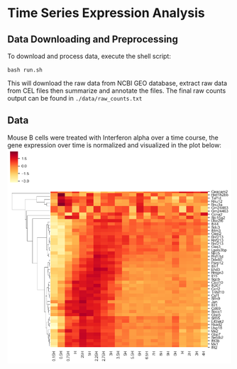 # Time Series Expression Analysis

## Data Downloading and Preprocessing
To download and process data, execute the shell script:
```
bash run.sh
```
This will download the raw data from NCBI GEO database, extract raw data from CEL files then summarize and annotate the files. The final raw counts output can be found in `./data/raw_counts.txt`

## Data
Mouse B cells were treated with Interferon alpha over a time course, the gene expression over time is normalized and visualized in the plot below:
![](gene_heatmap.png)

